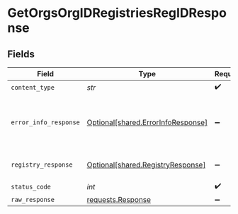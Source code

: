 # GetOrgsOrgIDRegistriesRegIDResponse


## Fields

| Field                                                                                 | Type                                                                                  | Required                                                                              | Description                                                                           |
| ------------------------------------------------------------------------------------- | ------------------------------------------------------------------------------------- | ------------------------------------------------------------------------------------- | ------------------------------------------------------------------------------------- |
| `content_type`                                                                        | *str*                                                                                 | :heavy_check_mark:                                                                    | N/A                                                                                   |
| `error_info_response`                                                                 | [Optional[shared.ErrorInfoResponse]](../../models/shared/errorinforesponse.md)        | :heavy_minus_sign:                                                                    | Request parameters are incomplete or invalid.<br/><br/>                               |
| `registry_response`                                                                   | [Optional[shared.RegistryResponse]](../../models/shared/registryresponse.md)          | :heavy_minus_sign:                                                                    | A registry details.<br/><br/>                                                         |
| `status_code`                                                                         | *int*                                                                                 | :heavy_check_mark:                                                                    | N/A                                                                                   |
| `raw_response`                                                                        | [requests.Response](https://requests.readthedocs.io/en/latest/api/#requests.Response) | :heavy_minus_sign:                                                                    | N/A                                                                                   |